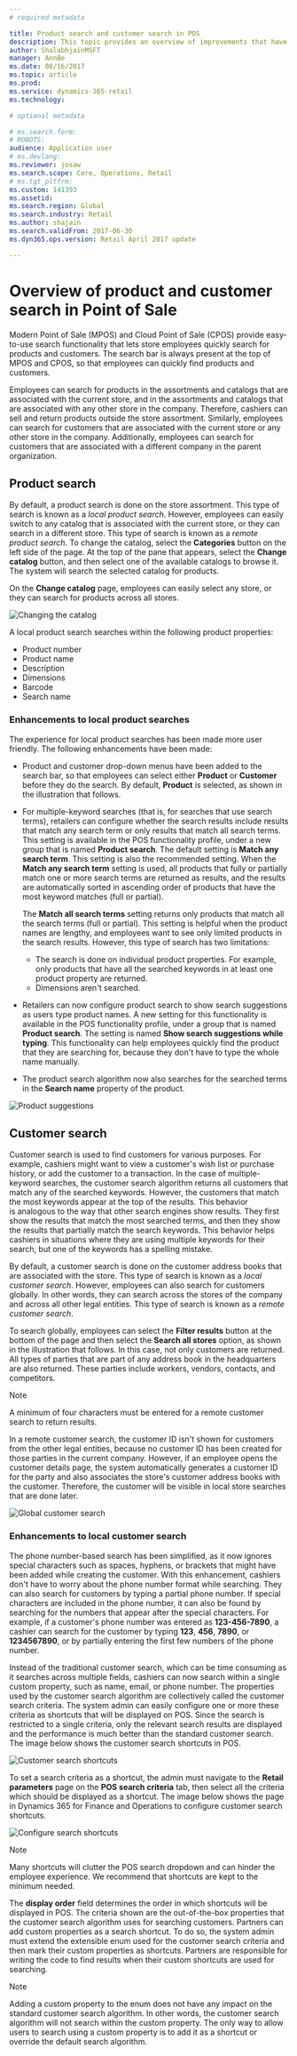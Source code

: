 ```yaml
---
# required metadata

title: Product search and customer search in POS
description: This topic provides an overview of improvements that have been made to product and customer search functionality in Dynamics 365 for Retail. 
author: ShalabhjainMSFT
manager: AnnBe
ms.date: 08/16/2017
ms.topic: article
ms.prod: 
ms.service: dynamics-365-retail
ms.technology: 

# optional metadata

# ms.search.form: 
# ROBOTS: 
audience: Application user
# ms.devlang: 
ms.reviewer: josaw
ms.search.scope: Core, Operations, Retail
# ms.tgt_pltfrm: 
ms.custom: 141393
ms.assetid: 
ms.search.region: Global
ms.search.industry: Retail
ms.author: shajain
ms.search.validFrom: 2017-06-30
ms.dyn365.ops.version: Retail April 2017 update

---
```


# Overview of product and customer search in Point of Sale

Modern Point of Sale (MPOS) and Cloud Point of Sale (CPOS) provide easy-to-use search functionality that lets store employees quickly search for products and customers. The search bar is always present at the top of MPOS and CPOS, so that employees can quickly find products and customers.

Employees can search for products in the assortments and catalogs that are associated with the current store, and in the assortments and catalogs that are associated with any other store in the company. Therefore, cashiers can sell and return products outside the store assortment. Similarly, employees can search for customers that are associated with the current store or any other store in the company. Additionally, employees can search for customers that are associated with a different company in the parent organization.

## Product search 

By default, a product search is done on the store assortment. This type of search is known as a *local product search*. However, employees can easily switch to any catalog that is associated with the current store, or they can search in a different store. This type of search is known as a *remote product search*. To change the catalog, select the **Categories** button on the left side of the page. At the top of the pane that appears, select the **Change catalog** button, and then select one of the available catalogs to browse it. The system will search the selected catalog for products.

On the **Change catalog** page, employees can easily select any store, or they can search for products across all stores.

![Changing the catalog](./media/Changecatalog.png "Changing the catalog")
 
A local product search searches within the following product properties:

- Product number
- Product name
- Description
- Dimensions
- Barcode
- Search name

### Enhancements to local product searches

The experience for local product searches has been made more user friendly. The following enhancements have been made:

- Product and customer drop-down menus have been added to the search bar, so that employees can select either **Product** or **Customer** before they do the search. By default, **Product** is selected, as shown in the illustration that follows.
- For multiple-keyword searches (that is, for searches that use search terms), retailers can configure whether the search results include results that match any search term or only results that match all search terms. This setting is available in the POS functionality profile, under a new group that is named **Product search**. The default setting is **Match any search term**. This setting is also the recommended setting. When the **Match any search term** setting is used, all products that fully or partially match one or more search terms are returned as results, and the results are automatically sorted in ascending order of products that have the most keyword matches (full or partial).

    The **Match all search terms** setting returns only products that match all the search terms (full or partial). This setting is helpful when the product names are lengthy, and employees want to see only limited products in the search results. However, this type of search has two limitations:

    - The search is done on individual product properties. For example, only products that have all the searched keywords in at least one product property are returned.
    - Dimensions aren't searched.

- Retailers can now configure product search to show search suggestions as users type product names. A new setting for this functionality is available in the POS functionality profile, under a group that is named **Product search**. The setting is named **Show search suggestions while typing**. This functionality can help employees quickly find the product that they are searching for, because they don't have to type the whole name manually.
- The product search algorithm now also searches for the searched terms in the **Search name** property of the product.

![Product suggestions](./media/Productsuggestions.png "Product suggestions")

## Customer search

Customer search is used to find customers for various purposes. For example, cashiers might want to view a customer's wish list or purchase history, or add the customer to a transaction. In the case of multiple-keyword searches, the customer search algorithm returns all customers that match any of the searched keywords. However, the customers that match the most keywords appear at the top of the results. This behavior is analogous to the way that other search engines show results. They first show the results that match the most searched terms, and then they show the results that partially match the search keywords. This behavior helps cashiers in situations where they are using multiple keywords for their search, but one of the keywords has a spelling mistake.

By default, a customer search is done on the customer address books that are associated with the store. This type of search is known as a *local customer search*. However, employees can also search for customers globally. In other words, they can search across the stores of the company and across all other legal entities. This type of search is known as a *remote customer search*.

To search globally, employees can select the **Filter results** button at the bottom of the page and then select the **Search all stores** option, as shown in the illustration that follows. In this case, not only customers are returned. All types of parties that are part of any address book in the headquarters are also returned. These parties include workers, vendors, contacts, and competitors.

> [!NOTE]
> A minimum of four characters must be entered for a remote customer search to return results.

In a remote customer search, the customer ID isn't shown for customers from the other legal entities, because no customer ID has been created for those parties in the current company. However, if an employee opens the customer details page, the system automatically generates a customer ID for the party and also associates the store's customer address books with the customer. Therefore, the customer will be visible in local store searches that are done later.

![Global customer search](./media/Globalcustomersearch.png "Global customer search")

### Enhancements to local customer search
The phone number-based search has been simplified, as it now ignores special characters such as spaces, hyphens, or brackets that might have been added while creating the customer. With this enhancement, cashiers don't have to worry about the phone number format while searching. They can also search for customers by typing a partial phone number. If special characters are included in the phone number, it can also be found by searching for the numbers that appear after the special characters. For example, if a customer's phone number was entered as **123-456-7890**, a cashier can search for the customer by typing **123**, **456**, **7890**, or **1234567890**, or by partially entering the first few numbers of the phone number. 

Instead of the traditional customer search, which can be time consuming as it searches across multiple fields, cashiers can now search within a single custom property, such as name, email, or phone number. The properties used by the customer search algorithm are collectively called the customer search criteria. The system admin can easily configure one or more these criteria as shortcuts that will be displayed on POS. Since the search is restricted to a single criteria, only the relevant search results are displayed and the performance is much better than the standard customer search. The image below shows the customer search shortcuts in POS.

![Customer search shortcuts](./media/SearchShortcutsPOS.png "Customer search shortcuts")


To set a search criteria as a shortcut, the admin must navigate to the **Retail parameters** page on the **POS search criteria** tab, then select all the criteria which should be displayed as a shortcut. The image below shows the page in Dynamics 365 for Finance and Operations to configure customer search shortcuts. 

![Configure search shortcuts](./media/ConfigureShortcutsAX.png "Configure search shortcuts")

> [!NOTE]
> Many shortcuts will clutter the POS search dropdown and can hinder the employee experience. We recommend that shortcuts are kept to the minimum needed.  


The **display order** field determines the order in which shortcuts will be displayed in POS. The criteria shown are the out-of-the-box properties that the customer search algorithm uses for searching customers. Partners can add custom properties as a search shortcut. To do so, the system admin must extend the extensible enum used for the customer search criteria and then mark their custom properties as shortcuts. Partners are responsible for writing the code to find results when their custom shortcuts are used for searching.

> [!NOTE]
> Adding a custom property to the enum does not have any impact on the standard customer search algorithm. In other words, the customer search algorithm will not search within the custom property. The only way to allow users to search using a custom property is to add it as a shortcut or override the default search algorithm. 
